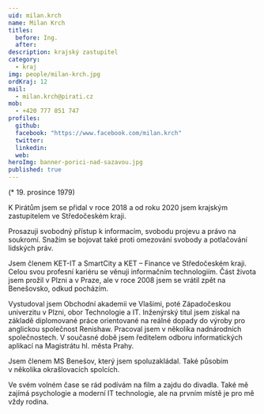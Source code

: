 ```yaml
---
uid: milan.krch
name: Milan Krch
titles:
  before: Ing.
  after:
description: krajský zastupitel
category:
  - kraj
img: people/milan-krch.jpg
ordKraj: 12
mail:
  - milan.krch@pirati.cz
mob:
  - +420 777 851 747
profiles:
  github:
  facebook: "https://www.facebook.com/milan.krch"
  twitter: 
  linkedin: 
  web: 
heroImg: banner-porici-nad-sazavou.jpg
published: true
---
```


(* 19. prosince 1979)

K Pirátům jsem se přidal v roce 2018 a od roku 2020 jsem krajským zastupitelem ve Středočeském kraji. 

Prosazuji svobodný přístup k informacím, svobodu projevu a právo na soukromí. Snažím se bojovat také proti omezování svobody a potlačování lidských práv.

Jsem členem  KET-IT a SmartCity a KET – Finance ve Středočeském kraji. Celou svou profesní kariéru se věnuji informačním technologiím. Část života jsem prožil v Plzni a v Praze, ale v roce 2008 jsem se vrátil zpět na Benešovsko, odkud pocházím.

Vystudoval jsem Obchodní akademii ve Vlašimi, poté Západočeskou univerzitu v Plzni, obor Technologie a IT. Inženýrský titul jsem získal na základě diplomované práce orientované na reálné dopady do výroby pro anglickou společnost Renishaw. Pracoval jsem v několika nadnárodních společnostech. V současné době jsem ředitelem odboru informatických aplikací na Magistrátu hl. města Prahy. 

Jsem členem MS Benešov, který jsem spoluzakládal. Také působím v několika okrašlovacích spolcích.

Ve svém volném čase se rád podívám na film a zajdu do divadla. Také mě zajímá psychologie a moderní IT technologie, ale na prvním místě je pro mě vždy rodina.
